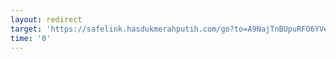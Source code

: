 ```yaml
---
layout: redirect
target: 'https://safelink.hasdukmerahputih.com/go?to=A9NajTnBUpuRFO6YVejlGpjRucjelYW1GROFSWVOXUmFVZkAzWlVXMWxlBUdaUXYkMjVXdZFuQKSmTlhkZYNjMyNVb1kWpGxqTkMmMXBmQwxSc1VGRVYk5WNUWwRFY0ZzVPZTVyd3dmMDJkl0TZMjNHVGFthkaqY1eTlTZMNITSMGYUhmw991ctbDaHRXIuduZtb3c3MW5lVzatYnbWUWhv5nLlaWLWJW9mVzLhZ2bnRHZh9hZnbybS9mNvloL1dGaHBXJhttZkdWYXNy5olualbGYWZy9zM6L0cHaHR'
time: '0'
---
```

